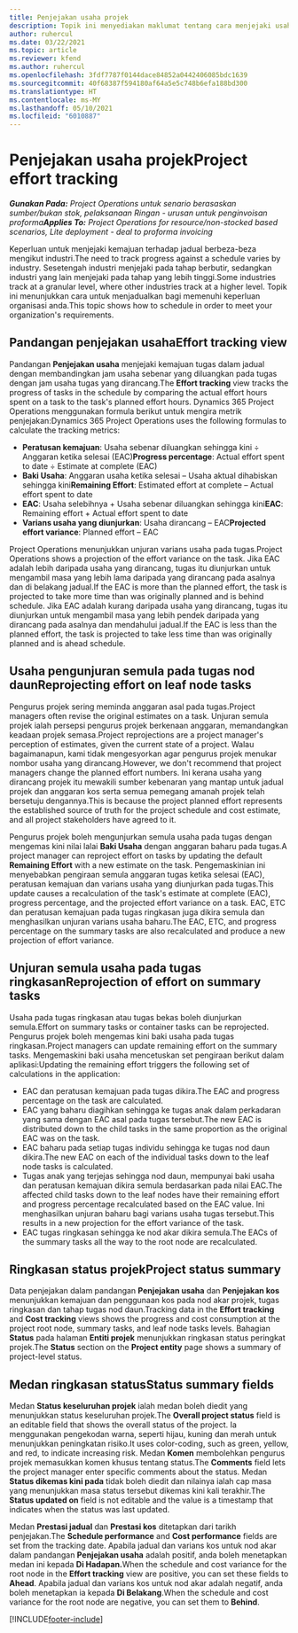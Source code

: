 ```yaml
---
title: Penjejakan usaha projek
description: Topik ini menyediakan maklumat tentang cara menjejaki usaha projek dan kemajuan kerja.
author: ruhercul
ms.date: 03/22/2021
ms.topic: article
ms.reviewer: kfend
ms.author: ruhercul
ms.openlocfilehash: 3fdf7787f0144dace84852a0442406085bdc1639
ms.sourcegitcommit: 40f68387f594180af64a5e5c748b6efa188bd300
ms.translationtype: HT
ms.contentlocale: ms-MY
ms.lasthandoff: 05/10/2021
ms.locfileid: "6010887"
---
```

# <a name="project-effort-tracking"></a><span data-ttu-id="45d67-103">Penjejakan usaha projek</span><span class="sxs-lookup"><span data-stu-id="45d67-103">Project effort tracking</span></span>

<span data-ttu-id="45d67-104">_**Gunakan Pada:** Project Operations untuk senario berasaskan sumber/bukan stok, pelaksanaan Ringan - urusan untuk penginvoisan proforma_</span><span class="sxs-lookup"><span data-stu-id="45d67-104">_**Applies To:** Project Operations for resource/non-stocked based scenarios, Lite deployment - deal to proforma invoicing_</span></span>

<span data-ttu-id="45d67-105">Keperluan untuk menjejaki kemajuan terhadap jadual berbeza-beza mengikut industri.</span><span class="sxs-lookup"><span data-stu-id="45d67-105">The need to track progress against a schedule varies by industry.</span></span> <span data-ttu-id="45d67-106">Sesetengah industri menjejaki pada tahap berbutir, sedangkan industri yang lain menjejaki pada tahap yang lebih tinggi.</span><span class="sxs-lookup"><span data-stu-id="45d67-106">Some industries track at a granular level, where other industries track at a higher level.</span></span> <span data-ttu-id="45d67-107">Topik ini menunjukkan cara untuk menjadualkan bagi memenuhi keperluan organisasi anda.</span><span class="sxs-lookup"><span data-stu-id="45d67-107">This topic shows how to schedule in order to meet your organization's requirements.</span></span>

## <a name="effort-tracking-view"></a><span data-ttu-id="45d67-108">Pandangan penjejakan usaha</span><span class="sxs-lookup"><span data-stu-id="45d67-108">Effort tracking view</span></span>

<span data-ttu-id="45d67-109">Pandangan **Penjejakan usaha** menjejaki kemajuan tugas dalam jadual dengan membandingkan jam usaha sebenar yang diluangkan pada tugas dengan jam usaha tugas yang dirancang.</span><span class="sxs-lookup"><span data-stu-id="45d67-109">The **Effort tracking** view tracks the progress of tasks in the schedule by comparing the actual effort hours spent on a task to the task's planned effort hours.</span></span> <span data-ttu-id="45d67-110">Dynamics 365 Project Operations menggunakan formula berikut untuk mengira metrik penjejakan:</span><span class="sxs-lookup"><span data-stu-id="45d67-110">Dynamics 365 Project Operations uses the following formulas to calculate the tracking metrics:</span></span>

- <span data-ttu-id="45d67-111">**Peratusan kemajuan**: Usaha sebenar diluangkan sehingga kini ÷ Anggaran ketika selesai (EAC)</span><span class="sxs-lookup"><span data-stu-id="45d67-111">**Progress percentage**: Actual effort spent to date ÷ Estimate at complete (EAC)</span></span> 
- <span data-ttu-id="45d67-112">**Baki Usaha**: Anggaran usaha ketika selesai – Usaha aktual dihabiskan sehingga kini</span><span class="sxs-lookup"><span data-stu-id="45d67-112">**Remaining Effort**: Estimated effort at complete – Actual effort spent to date</span></span> 
- <span data-ttu-id="45d67-113">**EAC**: Usaha selebihnya + Usaha sebenar diluangkan sehingga kini</span><span class="sxs-lookup"><span data-stu-id="45d67-113">**EAC**: Remaining effort + Actual effort spent to date</span></span> 
- <span data-ttu-id="45d67-114">**Varians usaha yang diunjurkan**: Usaha dirancang – EAC</span><span class="sxs-lookup"><span data-stu-id="45d67-114">**Projected effort variance**: Planned effort – EAC</span></span>

<span data-ttu-id="45d67-115">Project Operations menunjukkan unjuran varians usaha pada tugas.</span><span class="sxs-lookup"><span data-stu-id="45d67-115">Project Operations shows a projection of the effort variance on the task.</span></span> <span data-ttu-id="45d67-116">Jika EAC adalah lebih daripada usaha yang dirancang, tugas itu diunjurkan untuk mengambil masa yang lebih lama daripada yang dirancang pada asalnya dan di belakang jadual.</span><span class="sxs-lookup"><span data-stu-id="45d67-116">If the EAC is more than the planned effort, the task is projected to take more time than was originally planned and is behind schedule.</span></span> <span data-ttu-id="45d67-117">Jika EAC adalah kurang daripada usaha yang dirancang, tugas itu diunjurkan untuk mengambil masa yang lebih pendek daripada yang dirancang pada asalnya dan mendahului jadual.</span><span class="sxs-lookup"><span data-stu-id="45d67-117">If the EAC is less than the planned effort, the task is projected to take less time than was originally planned and is ahead schedule.</span></span>

## <a name="reprojecting-effort-on-leaf-node-tasks"></a><span data-ttu-id="45d67-118">Usaha pengunjuran semula pada tugas nod daun</span><span class="sxs-lookup"><span data-stu-id="45d67-118">Reprojecting effort on leaf node tasks</span></span>

<span data-ttu-id="45d67-119">Pengurus projek sering meminda anggaran asal pada tugas.</span><span class="sxs-lookup"><span data-stu-id="45d67-119">Project managers often revise the original estimates on a task.</span></span> <span data-ttu-id="45d67-120">Unjuran semula projek ialah persepsi pengurus projek berkenaan anggaran, memandangkan keadaan projek semasa.</span><span class="sxs-lookup"><span data-stu-id="45d67-120">Project reprojections are a project manager's perception of estimates, given the current state of a project.</span></span> <span data-ttu-id="45d67-121">Walau bagaimanapun, kami tidak mengesyorkan agar pengurus projek menukar nombor usaha yang dirancang.</span><span class="sxs-lookup"><span data-stu-id="45d67-121">However, we don't recommend that project managers change the planned effort numbers.</span></span> <span data-ttu-id="45d67-122">Ini kerana usaha yang dirancang projek itu mewakili sumber kebenaran yang mantap untuk jadual projek dan anggaran kos serta semua pemegang amanah projek telah bersetuju dengannya.</span><span class="sxs-lookup"><span data-stu-id="45d67-122">This is because the project planned effort represents the established source of truth for the project schedule and cost estimate, and all project stakeholders have agreed to it.</span></span>

<span data-ttu-id="45d67-123">Pengurus projek boleh mengunjurkan semula usaha pada tugas dengan mengemas kini nilai lalai **Baki Usaha** dengan anggaran baharu pada tugas.</span><span class="sxs-lookup"><span data-stu-id="45d67-123">A project manager can reproject effort on tasks by updating the default **Remaining Effort** with a new estimate on the task.</span></span> <span data-ttu-id="45d67-124">Pengemaskinian ini menyebabkan pengiraan semula anggaran tugas ketika selesai (EAC), peratusan kemajuan dan varians usaha yang diunjurkan pada tugas.</span><span class="sxs-lookup"><span data-stu-id="45d67-124">This update causes a recalculation of the task's estimate at complete (EAC), progress percentage, and the projected effort variance on a task.</span></span> <span data-ttu-id="45d67-125">EAC, ETC dan peratusan kemajuan pada tugas ringkasan juga dikira semula dan menghasilkan unjuran varians usaha baharu.</span><span class="sxs-lookup"><span data-stu-id="45d67-125">The EAC, ETC, and progress percentage on the summary tasks are also recalculated and produce a new projection of effort variance.</span></span>

## <a name="reprojection-of-effort-on-summary-tasks"></a><span data-ttu-id="45d67-126">Unjuran semula usaha pada tugas ringkasan</span><span class="sxs-lookup"><span data-stu-id="45d67-126">Reprojection of effort on summary tasks</span></span>

<span data-ttu-id="45d67-127">Usaha pada tugas ringkasan atau tugas bekas boleh diunjurkan semula.</span><span class="sxs-lookup"><span data-stu-id="45d67-127">Effort on summary tasks or container tasks can be reprojected.</span></span> <span data-ttu-id="45d67-128">Pengurus projek boleh mengemas kini baki usaha pada tugas ringkasan.</span><span class="sxs-lookup"><span data-stu-id="45d67-128">Project managers can update remaining effort on the summary tasks.</span></span> <span data-ttu-id="45d67-129">Mengemaskini baki usaha mencetuskan set pengiraan berikut dalam aplikasi:</span><span class="sxs-lookup"><span data-stu-id="45d67-129">Updating the remaining effort triggers the following set of calculations in the application:</span></span>

- <span data-ttu-id="45d67-130">EAC dan peratusan kemajuan pada tugas dikira.</span><span class="sxs-lookup"><span data-stu-id="45d67-130">The EAC and progress percentage on the task are calculated.</span></span>
- <span data-ttu-id="45d67-131">EAC yang baharu diagihkan sehingga ke tugas anak dalam perkadaran yang sama dengan EAC asal pada tugas tersebut.</span><span class="sxs-lookup"><span data-stu-id="45d67-131">The new EAC is distributed down to the child tasks in the same proportion as the original EAC was on the task.</span></span>
- <span data-ttu-id="45d67-132">EAC baharu pada setiap tugas individu sehingga ke tugas nod daun dikira.</span><span class="sxs-lookup"><span data-stu-id="45d67-132">The new EAC on each of the individual tasks down to the leaf node tasks is calculated.</span></span> 
- <span data-ttu-id="45d67-133">Tugas anak yang terjejas sehingga nod daun, mempunyai baki usaha dan peratusan kemajuan dikira semula berdasarkan pada nilai EAC.</span><span class="sxs-lookup"><span data-stu-id="45d67-133">The affected child tasks down to the leaf nodes have their remaining effort and progress percentage recalculated based on the EAC value.</span></span> <span data-ttu-id="45d67-134">Ini menghasilkan unjuran baharu bagi varians usaha tugas tersebut.</span><span class="sxs-lookup"><span data-stu-id="45d67-134">This results in a new projection for the effort variance of the task.</span></span> 
- <span data-ttu-id="45d67-135">EAC tugas ringkasan sehingga ke nod akar dikira semula.</span><span class="sxs-lookup"><span data-stu-id="45d67-135">The EACs of the summary tasks all the way to the root node are recalculated.</span></span>


## <a name="project-status-summary"></a><span data-ttu-id="45d67-136">Ringkasan status projek</span><span class="sxs-lookup"><span data-stu-id="45d67-136">Project status summary</span></span>

<span data-ttu-id="45d67-137">Data penjejakan dalam pandangan **Penjejakan usaha** dan **Penjejakan kos** menunjukkan kemajuan dan penggunaan kos pada nod akar projek, tugas ringkasan dan tahap tugas nod daun.</span><span class="sxs-lookup"><span data-stu-id="45d67-137">Tracking data in the **Effort tracking** and **Cost tracking** views shows the progress and cost consumption at the project root node, summary tasks, and leaf node tasks levels.</span></span> <span data-ttu-id="45d67-138">Bahagian **Status** pada halaman **Entiti projek** menunjukkan ringkasan status peringkat projek.</span><span class="sxs-lookup"><span data-stu-id="45d67-138">The **Status** section on the **Project entity** page shows a summary of project-level status.</span></span>

## <a name="status-summary-fields"></a><span data-ttu-id="45d67-139">Medan ringkasan status</span><span class="sxs-lookup"><span data-stu-id="45d67-139">Status summary fields</span></span>

<span data-ttu-id="45d67-140">Medan **Status keseluruhan projek** ialah medan boleh diedit yang menunjukkan status keseluruhan projek.</span><span class="sxs-lookup"><span data-stu-id="45d67-140">The **Overall project status** field is an editable field that shows the overall status of the project.</span></span> <span data-ttu-id="45d67-141">Ia menggunakan pengekodan warna, seperti hijau, kuning dan merah untuk menunjukkan peningkatan risiko.</span><span class="sxs-lookup"><span data-stu-id="45d67-141">It uses color-coding, such as green, yellow, and red, to indicate increasing risk.</span></span> <span data-ttu-id="45d67-142">Medan **Komen** membolehkan pengurus projek memasukkan komen khusus tentang status.</span><span class="sxs-lookup"><span data-stu-id="45d67-142">The **Comments** field lets the project manager enter specific comments about the status.</span></span> <span data-ttu-id="45d67-143">Medan **Status dikemas kini pada** tidak boleh diedit dan nilainya ialah cap masa yang menunjukkan masa status tersebut dikemas kini kali terakhir.</span><span class="sxs-lookup"><span data-stu-id="45d67-143">The **Status updated on** field is not editable and the value is a timestamp that indicates when the status was last updated.</span></span>

<span data-ttu-id="45d67-144">Medan **Prestasi jadual** dan **Prestasi kos** ditetapkan dari tarikh penjejakan.</span><span class="sxs-lookup"><span data-stu-id="45d67-144">The **Schedule performance** and **Cost performance** fields are set from the tracking date.</span></span> <span data-ttu-id="45d67-145">Apabila jadual dan varians kos untuk nod akar dalam pandangan **Penjejakan usaha** adalah positif, anda boleh menetapkan medan ini kepada **Di Hadapan.**</span><span class="sxs-lookup"><span data-stu-id="45d67-145">When the schedule and cost variance for the root node in the **Effort tracking** view are positive, you can set these fields to **Ahead**.</span></span> <span data-ttu-id="45d67-146">Apabila jadual dan varians kos untuk nod akar adalah negatif, anda boleh menetapkan ia kepada **Di Belakang**.</span><span class="sxs-lookup"><span data-stu-id="45d67-146">When the schedule and cost variance for the root node are negative, you can set them to **Behind**.</span></span>


[!INCLUDE[footer-include](../includes/footer-banner.md)]
